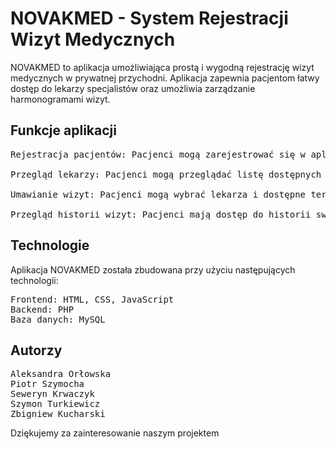 # NOVAKMED - System Rejestracji Wizyt Medycznych

NOVAKMED to aplikacja umożliwiająca prostą i wygodną rejestrację wizyt medycznych w prywatnej przychodni. Aplikacja zapewnia pacjentom łatwy dostęp do lekarzy specjalistów oraz umożliwia zarządzanie harmonogramami wizyt.

## Funkcje aplikacji
<pre>
Rejestracja pacjentów: Pacjenci mogą zarejestrować się w aplikacji, tworząc swoje konta i wprowadzając swoje dane osobowe.

Przegląd lekarzy: Pacjenci mogą przeglądać listę dostępnych lekarzy specjalistów w przychodni NOVAK-MED oraz zapoznać się z ich specjalizacjami.

Umawianie wizyt: Pacjenci mogą wybrać lekarza i dostępne terminy wizyt, a następnie umówić się na dogodny termin.

Przegląd historii wizyt: Pacjenci mają dostęp do historii swoich wizyt, wraz z informacjami o lekarzach, datach wizyt i wprowadzonymi notatkami.
</pre>
## Technologie

Aplikacja NOVAKMED została zbudowana przy użyciu następujących technologii:
<pre>
Frontend: HTML, CSS, JavaScript
Backend: PHP
Baza danych: MySQL
</pre>

## Autorzy

<pre>
Aleksandra Orłowska 
Piotr Szymocha 
Seweryn Krwaczyk 
Szymon Turkiewicz 
Zbigniew Kucharski
</pre>

Dziękujemy za zainteresowanie naszym projektem
